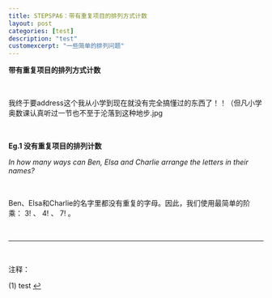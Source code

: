 ```yaml
---
title: STEPSPA6：带有重复项目的排列方式计数
layout: post
categories: [test]
description: "test"
customexcerpt: "一些简单的排列问题"
---
```


__带有重复项目的排列方式计数__

&nbsp;  

我终于要address这个我从小学到现在就没有完全搞懂过的东西了！！（但凡小学奥数课认真听过一节也不至于沦落到这种地步.jpg

&nbsp;  

__Eg.1 没有重复项目的排列计数__

_In how many ways can Ben, Elsa and Charlie arrange the letters in their names?_

&nbsp;  

Ben、Elsa和Charlie的名字里都没有重复的字母。因此，我们使用最简单的阶乘： $3!$ 、 $4!$ 、 $7!$ 。

&nbsp;  

------

&nbsp;  

<a name="ftn">注释：</a>

(1) test [↩](#n1)


